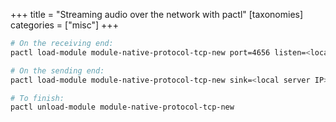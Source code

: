 +++
title = "Streaming audio over the network with pactl"
[taxonomies]
categories = ["misc"]
+++

```bash
# On the receiving end:
pactl load-module module-native-protocol-tcp-new port=4656 listen=<local server IP>

# On the sending end:
pactl load-module module-native-protocol-tcp-new sink=<local server IP>:4656

# To finish:
pactl unload-module module-native-protocol-tcp-new
```